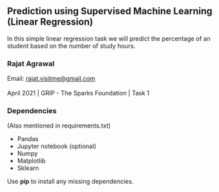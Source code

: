 ## **Prediction using Supervised Machine Learning (Linear Regression)**
In this simple linear regression task we will predict the percentage of an student based on the number of study hours.
### Rajat Agrawal
Email: rajat.visitme@gmail.com<br><br>
April 2021 | GRIP - The Sparks Foundation | Task 1

### Dependencies
(Also mentioned in requirements.txt)
<ul>
  <li>Pandas</li>
  <li>Jupyter notebook (optional)</li>
  <li>Numpy</li>
  <li>Matplotlib</li>
  <li>Sklearn</li>
</ul>

  Use <b>pip</b> to install any missing dependencies.

